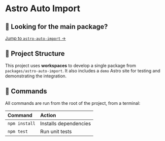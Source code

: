 # Astro Auto Import

## 🔗 Looking for the main package?

[Jump to `astro-auto-import` →](/packages/astro-auto-import/)

## 🚀 Project Structure

This project uses **workspaces** to develop a single package from `packages/astro-auto-import`. It also includes a `demo` Astro site for testing and demonstrating the integration.

## 🧞 Commands

All commands are run from the root of the project, from a terminal:

| Command       | Action                |
| :------------ | :-------------------- |
| `npm install` | Installs dependencies |
| `npm test`    | Run unit tests        |
